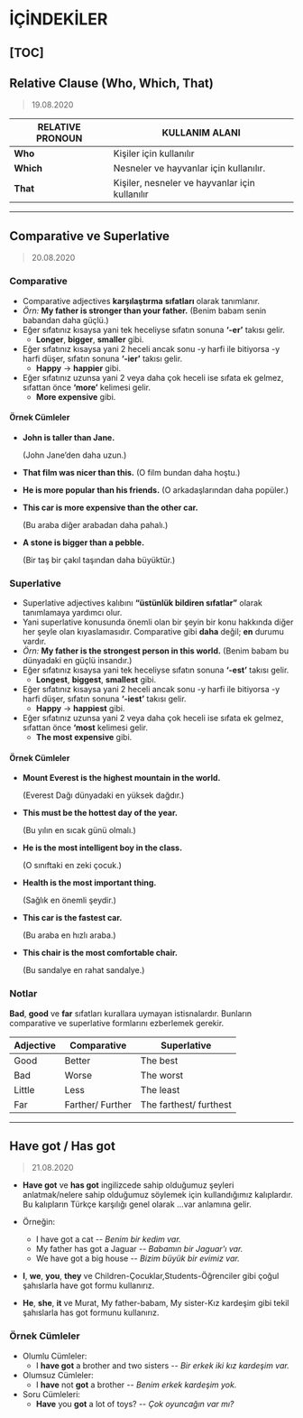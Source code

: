 # İÇİNDEKİLER

[TOC]
---

## Relative Clause (Who, Which, That)

> 19.08.2020

| RELATIVE PRONOUN | KULLANIM ALANI                                 |
| ---------------- | ---------------------------------------------- |
| **Who**          | Kişiler için kullanılır                        |
| **Which**        | Nesneler ve hayvanlar için kullanılır.         |
| **That**         | Kişiler, nesneler ve hayvanlar için kullanılır |

---

## Comparative ve Superlative 

> 20.08.2020

### Comparative

* Comparative adjectives **karşılaştırma** **sıfatları** olarak tanımlanır.
* *Örn:*  **My father is stronger than your father.**  (Benim babam senin babandan daha güçlü.)
* Eğer sıfatınız kısaysa yani tek heceliyse sıfatın sonuna **‘-er’** takısı gelir.
  * **Longer**, **bigger**, **smaller** gibi.
* Eğer sıfatınız kısaysa yani 2 heceli ancak sonu -y harfi ile bitiyorsa -y harfi düşer, sıfatın sonuna **‘-ier’** takısı gelir.
  * **Happy** -> **happier** gibi.
* Eğer sıfatınız uzunsa yani 2 veya daha çok heceli ise sıfata ek gelmez, sıfattan önce **‘more’** kelimesi gelir.
  * **More expensive** gibi.

#### Örnek Cümleler

* **John is taller than Jane.**

  (John Jane’den daha uzun.)

* **That film was nicer than this.**
  (O film bundan daha hoştu.)

* **He is more popular than his friends.**
  (O arkadaşlarından daha popüler.)

* **This car is more expensive than the other car.**

  (Bu araba diğer arabadan daha pahalı.)

* **A stone is bigger than a pebble.**

  (Bir taş bir çakıl taşından daha büyüktür.)

### Superlative

* Superlative adjectives kalıbını **“üstünlük bildiren sıfatlar”** olarak tanımlamaya yardımcı olur.
* Yani superlative konusunda önemli olan bir şeyin bir konu hakkında diğer her şeyle olan kıyaslamasıdır. Comparative gibi **daha** değil; **en** durumu vardır.
* *Örn:* **My father is the strongest person in this world.** (Benim babam bu dünyadaki en güçlü insandır.)
* Eğer sıfatınız kısaysa yani tek heceliyse sıfatın sonuna **‘-est’** takısı gelir.
  * **Longest**, **biggest**, **smallest** gibi.
* Eğer sıfatınız kısaysa yani 2 heceli ancak sonu -y harfi ile bitiyorsa -y harfi düşer, sıfatın sonuna **‘-iest’** takısı gelir.
  * **Happy** -> **happiest** gibi.
* Eğer sıfatınız uzunsa yani 2 veya daha çok heceli ise sıfata ek gelmez, sıfattan önce **‘most** kelimesi gelir.
  * **The most expensive** gibi.

#### Örnek Cümleler

* **Mount Everest is the highest mountain in the world.**

  (Everest Dağı dünyadaki en yüksek dağdır.)

* **This must be the hottest day of the year.**

  (Bu yılın en sıcak günü olmalı.)

* **He is the most intelligent boy in the class.**

  (O sınıftaki en zeki çocuk.)

* **Health is the most important thing.**

  (Sağlık en önemli şeydir.)

* **This car is the fastest car.**
  
  (Bu araba en hızlı araba.)

* **This chair is the most comfortable chair.**

  (Bu sandalye en rahat sandalye.)

### Notlar

**Bad**, **good** ve **far** sıfatları kurallara uymayan istisnalardır. Bunların comparative ve superlative formlarını ezberlemek gerekir.

| **Adjective** | **Comparative**  | **Superlative**        |
| :------------ | ---------------- | ---------------------- |
| Good          | Better           | The best               |
| Bad           | Worse            | The worst              |
| Little        | Less             | The least              |
| Far           | Farther/ Further | The farthest/ furthest |

---

## Have got / Has got

> 21.08.2020

* **Have got** ve **has got** ingilizcede sahip olduğumuz şeyleri anlatmak/nelere sahip olduğumuz söylemek için kullandığımız kalıplardır. Bu kalıpların Türkçe karşılığı genel olarak …var anlamına gelir.

* Örneğin:
  * I have got a cat -- *Benim bir kedim var.*
  * My father has got a Jaguar -- *Babamın bir Jaguar'ı var.*
  * We have got a big house -- *Bizim büyük bir evimiz var.*
* **I**, **we**, **you**, **they** ve Children-Çocuklar,Students-Öğrenciler gibi çoğul şahıslarla have got formu kullanırız. 
* **He**, **she**, **it** ve Murat, My father-babam, My sister-Kız kardeşim gibi tekil şahıslarla has got formunu kullanırız.

### Örnek Cümleler

* Olumlu Cümleler:
  * I **have got** a brother and two sisters -- *Bir erkek iki kız kardeşim var.*
* Olumsuz Cümleler:
  * I **have** not **got** a brother -- *Benim erkek kardeşim yok.*
* Soru Cümleleri:
  * **Have** you **got** a lot of toys? -- *Çok oyuncağın var mı?*
